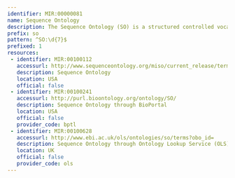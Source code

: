 ```yaml
---
identifier: MIR:00000081
name: Sequence Ontology
description: The Sequence Ontology (SO) is a structured controlled vocabulary for the parts of a genomic annotation. It provides a common set of terms and definitions to facilitate the exchange, analysis and management of genomic data.
prefix: so
pattern: ^SO:\d{7}$
prefixed: 1
resources:
 - identifier: MIR:00100112
   accessurl: http://www.sequenceontology.org/miso/current_release/term/
   description: Sequence Ontology
   location: USA
   official: false
 - identifier: MIR:00100241
   accessurl: http://purl.bioontology.org/ontology/SO/
   description: Sequence Ontology through BioPortal
   location: USA
   official: false
   provider_code: bptl
 - identifier: MIR:00100628
   accessurl: http://www.ebi.ac.uk/ols/ontologies/so/terms?obo_id=
   description: Sequence Ontology through Ontology Lookup Service (OLS)
   location: UK
   official: false
   provider_code: ols
---
```

